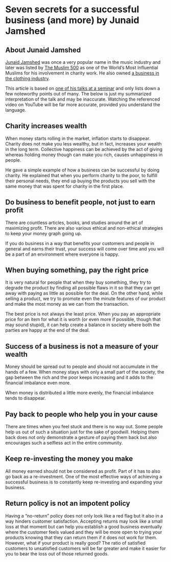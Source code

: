 # Seven secrets for a successful business (and more) by Junaid Jamshed

## About Junaid Jamshed

[Junaid Jamshed](https://en.wikipedia.org/wiki/Junaid_Jamshed) was once a very popular name in the music industry and later was listed by [The Muslim 500](https://www.themuslim500.com) as one of the World’s Most Influential Muslims for his involvement in charity work. He also owned [a business in the clothing industry](https://www.junaidjamshed.com).

This article is based on [one of his talks at a seminar](https://www.youtube.com/watch?v=wb7KVguA0hU) and only lists down a few noteworthy points out of many. The below is just my summarized interpretation of the talk and may be inaccurate. Watching the referenced video on YouTube will be far more accurate, provided you understand the language.

## Charity increases wealth

When money starts rolling in the market, inflation starts to disappear. Charity does not make you less wealthy, but in fact, increases your wealth in the long term. Collective happiness can be achieved by the act of giving whereas holding money though can make you rich, causes unhappiness in people.

He gave a simple example of how a business can be successful by doing charity. He explained that when you perform charity to the poor, to fulfill their personal needs, they end up buying the products you sell with the same money that was spent for charity in the first place.

## Do business to benefit people, not just to earn profit

There are countless articles, books, and studies around the art of maximizing profit. There are also various ethical and non-ethical strategies to keep your money graph going up.

If you do business in a way that benefits your customers and people in general and earns their trust, your success will come over time and you will be a part of an environment where everyone is happy.

## When buying something, pay the right price

It is very natural for people that when they buy something, they try to degrade the product by finding all possible flaws in it so that they can get away with paying as little as possible for the deal. On the other hand, while selling a product, we try to promote even the minute features of our product and make the most money as we can from the transaction.

The best price is not always the least price. When you pay an appropriate price for an item for what it is worth (or even more if possible, though that may sound stupid), it can help create a balance in society where both the parties are happy at the end of the deal.

## Success of a business is not a measure of your wealth

Money should be spread out to people and should not accumulate in the hands of a few. When money stays with only a small part of the society, the gap between the rich and the poor keeps increasing and it adds to the financial imbalance even more.

When money is distributed a little more evenly, the financial imbalance tends to disappear.

## Pay back to people who help you in your cause

There are times when you feel stuck and there is no way out. Some people help us out of such a situation just for the sake of goodwill. Helping them back does not only demonstrate a gesture of paying them back but also encourages such a selfless act in the entire community.

## Keep re-investing the money you make

All money earned should not be considered as profit. Part of it has to also go back as a re-investment. One of the most effective ways of achieving a successful business is to constantly keep re-investing and expanding your business.

## Return policy is not an impotent policy

Having a  “no-return” policy does not only look like a red flag but it also in a way hinders customer satisfaction. Accepting returns may look like a small loss at that moment but can help you establish a good business eventually where the customer feels valued and they will be more open to trying your products knowing that they can return them if it does not work for them. However, what if your product is really good? The ratio of satisfied customers to unsatisfied customers will be far greater and make it easier for you to bear the loss out of those returned goods.